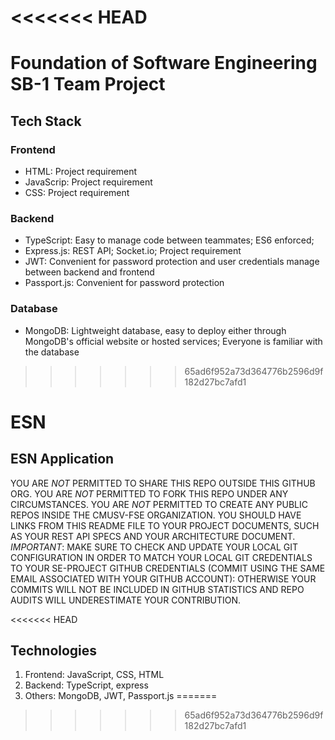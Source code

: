 <<<<<<< HEAD
=======
# Foundation of Software Engineering SB-1 Team Project

## Tech Stack

### Frontend
 - HTML: Project requirement
 - JavaScrip: Project requirement
 - CSS: Project requirement
### Backend
 - TypeScript: Easy to manage code between teammates; ES6 enforced;
 - Express.js: REST API; Socket.io; Project requirement
 - JWT: Convenient for password protection and user credentials manage between backend and frontend
 - Passport.js: Convenient for password protection
### Database
 - MongoDB: Lightweight database, easy to deploy either through MongoDB's official website or hosted services;
  Everyone is familiar with the database



>>>>>>> 65ad6f952a73d364776b2596d9f182d27bc7afd1
# ESN
## ESN Application
YOU ARE *NOT* PERMITTED TO SHARE THIS REPO OUTSIDE THIS GITHUB ORG. YOU ARE *NOT* PERMITTED TO FORK THIS REPO UNDER ANY CIRCUMSTANCES. YOU ARE *NOT* PERMITTED TO CREATE ANY PUBLIC REPOS INSIDE THE CMUSV-FSE ORGANIZATION.  YOU SHOULD HAVE LINKS FROM THIS README FILE TO YOUR PROJECT DOCUMENTS, SUCH AS YOUR REST API SPECS AND YOUR ARCHITECTURE DOCUMENT. *IMPORTANT*: MAKE SURE TO CHECK AND UPDATE YOUR LOCAL GIT CONFIGURATION IN ORDER TO MATCH YOUR LOCAL GIT CREDENTIALS TO YOUR SE-PROJECT GITHUB CREDENTIALS (COMMIT USING THE SAME EMAIL ASSOCIATED WITH YOUR GITHUB ACCOUNT): OTHERWISE YOUR COMMITS WILL NOT BE INCLUDED IN GITHUB STATISTICS AND REPO AUDITS WILL UNDERESTIMATE YOUR CONTRIBUTION. 

<<<<<<< HEAD
## Technologies
1. Frontend: JavaScript, CSS, HTML
2. Backend: TypeScript, express
3. Others: MongoDB, JWT, Passport.js
=======
>>>>>>> 65ad6f952a73d364776b2596d9f182d27bc7afd1
